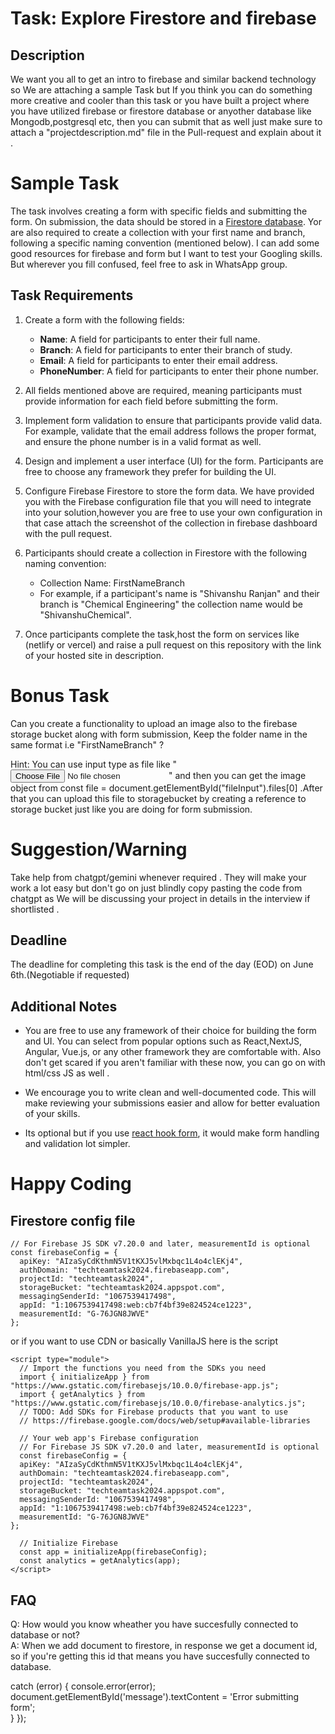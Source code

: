 # Task: Explore Firestore and firebase

## Description

We want you all to get an intro to firebase and similar backend technology so We are attaching a sample Task but If you think you can do something more creative and cooler than this task or you have built a project where you have utilized firebase or firestore database or anyother database like Mongodb,postgresql etc, then you can submit that as well just make sure to attach a "projectdescription.md" file in the Pull-request and explain about it .






# Sample Task 

The task involves creating a form with specific fields and submitting the form. On submission, the data should be stored in a [Firestore database](https://firebase.google.com/docs/firestore). Yor are also required to create a collection with your first name and branch, following a specific naming convention (mentioned below). I can add some good resources for firebase and form but I want to test your Googling skills. But wherever you fill confused, feel free to ask in WhatsApp group.

## Task Requirements

1. Create a form with the following fields:
   - **Name**: A field for participants to enter their full name.
   - **Branch**: A field for participants to enter their branch of study.
   - **Email**: A field for participants to enter their email address.
   - **PhoneNumber**: A field for participants to enter their phone number.

2. All fields mentioned above are required, meaning participants must provide information for each field before submitting the form.

3. Implement form validation to ensure that participants provide valid data. For example, validate that the email address follows the proper format, and ensure the phone number is in a valid format as well.

4. Design and implement a user interface (UI) for the form. Participants are free to choose any framework they prefer for building the UI.

5. Configure Firebase Firestore to store the form data. We have provided you with the Firebase configuration file that you will need to integrate into your solution,however you are free to use your own configuration in that case attach the screenshot of the collection in firebase dashboard with the pull request.

6. Participants should create a collection in Firestore with the following naming convention:
   - Collection Name: FirstNameBranch
   - For example, if a participant's name is "Shivanshu Ranjan" and their branch is "Chemical Engineering" the collection name would be "ShivanshuChemical".

7. Once participants complete the task,host the form on services like (netlify or vercel) and raise a pull request on this repository with the link of your hosted site in description.


# Bonus Task
Can you create a functionality to upload an image also to the firebase storage bucket along with form submission, Keep the folder name in the same format i.e "FirstNameBranch" ?

Hint: You can use input type as file like   "<input type="file" id="fileInput" />" and then you can get the image object from  const file = document.getElementById("fileInput").files[0] .After that you can upload this file to storagebucket by creating a reference to storage bucket just like you are doing for form submission.

# Suggestion/Warning 
Take help from chatgpt/gemini whenever required . They will make your work a lot easy but don't go on just blindly copy pasting the code from chatgpt as We will be discussing your project in details in the interview if shortlisted .




## Deadline

The deadline for completing this task is the end of the day (EOD) on June 6th.(Negotiable if requested)

## Additional Notes

- You are free to use any framework of their choice for building the form and UI. You can select from popular options such as React,NextJS, Angular, Vue.js, or any other framework they are comfortable with. Also don't get scared if you aren't familiar with these now, you can go on with html/css JS as well .
 
- We encourage you to write clean and well-documented code. This will make reviewing your submissions easier and allow for better evaluation of your skills.
- Its optional but if you use [react hook form](https://www.react-hook-form.com), it would make form handling and validation lot simpler.


# Happy Coding 



## Firestore config file
```
// For Firebase JS SDK v7.20.0 and later, measurementId is optional
const firebaseConfig = {
  apiKey: "AIzaSyCdKthmN5V1tKXJ5vlMxbqc1L4o4clEKj4",
  authDomain: "techteamtask2024.firebaseapp.com",
  projectId: "techteamtask2024",
  storageBucket: "techteamtask2024.appspot.com",
  messagingSenderId: "1067539417498",
  appId: "1:1067539417498:web:cb7f4bf39e824524ce1223",
  measurementId: "G-76JGN8JWVE"
};
```
or if you want to use CDN or basically VanillaJS here is the script
```
<script type="module">
  // Import the functions you need from the SDKs you need
  import { initializeApp } from "https://www.gstatic.com/firebasejs/10.0.0/firebase-app.js";
  import { getAnalytics } from "https://www.gstatic.com/firebasejs/10.0.0/firebase-analytics.js";
  // TODO: Add SDKs for Firebase products that you want to use
  // https://firebase.google.com/docs/web/setup#available-libraries

  // Your web app's Firebase configuration
  // For Firebase JS SDK v7.20.0 and later, measurementId is optional
  const firebaseConfig = {
  apiKey: "AIzaSyCdKthmN5V1tKXJ5vlMxbqc1L4o4clEKj4",
  authDomain: "techteamtask2024.firebaseapp.com",
  projectId: "techteamtask2024",
  storageBucket: "techteamtask2024.appspot.com",
  messagingSenderId: "1067539417498",
  appId: "1:1067539417498:web:cb7f4bf39e824524ce1223",
  measurementId: "G-76JGN8JWVE"
};

  // Initialize Firebase
  const app = initializeApp(firebaseConfig);
  const analytics = getAnalytics(app);
</script>
```

## FAQ
Q: How would you know wheather you have succesfully connected to database or not?<br>
A: When we add document to firestore, in response we get a document id, so if you're getting this id that means you have succesfully connected to database.





 
 
 catch (error) {
     console.error(error);
     document.getElementById('message').textContent = 'Error submitting form';   
}
});  
    
